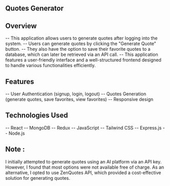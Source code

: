 ## Quotes Generator

## Overview

-- This application allows users to generate quotes after logging into the system.
-- Users can generate quotes by clicking the "Generate Quote" button. 
-- They also have the option to save their favorite quotes to a database, which can later be retrieved via an API call.
-- This application features a user-friendly interface and a well-structured frontend designed to handle various functionalities efficiently.

## Features

-- User Authentication (signup, login, logout)
-- Quotes Generation (generate quotes, save favorites, view favorites)
-- Responsive design

## Technologies Used

-- React
-- MongoDB
-- Redux
-- JavaScript
-- Tailwind CSS
-- Express.js
-- Node.js

## Note :

I initially attempted to generate quotes using an AI platform via an API key. However, I found that most options were not available free of charge. As an alternative, I opted to use ZenQuotes API, which provided a cost-effective solution for generating quotes.